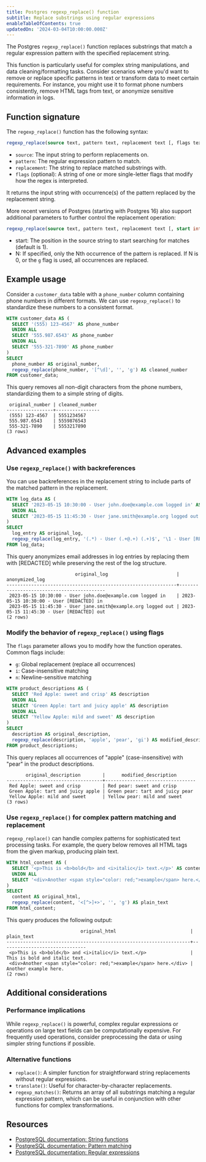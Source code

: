 ```yaml
---
title: Postgres regexp_replace() function
subtitle: Replace substrings using regular expressions
enableTableOfContents: true
updatedOn: '2024-03-04T10:00:00.000Z'
---
```


The Postgres `regexp_replace()` function replaces substrings that match a regular expression pattern with the specified replacement string.

This function is particularly useful for complex string manipulations, and data cleaning/formatting tasks. Consider scenarios where you'd want to remove or replace specific patterns in text or transform data to meet certain requirements. For instance, you might use it to format phone numbers consistently, remove HTML tags from text, or anonymize sensitive information in logs.

<CTA />

## Function signature

The `regexp_replace()` function has the following syntax:

```sql
regexp_replace(source text, pattern text, replacement text [, flags text]) -> text
```

- `source`: The input string to perform replacements on.
- `pattern`: The regular expression pattern to match.
- `replacement`: The string to replace matched substrings with.
- `flags` (optional): A string of one or more single-letter flags that modify how the regex is interpreted.

It returns the input string with occurrence(s) of the pattern replaced by the replacement string.

More recent versions of Postgres (starting with Postgres 16) also support additional parameters to further control the replacement operation:

```sql
regexp_replace(source text, pattern text, replacement text [, start int, [, N int]] [, flags text]) -> text
```

- start: The position in the source string to start searching for matches (default is 1).
- N: If specified, only the Nth occurrence of the pattern is replaced. If N is 0, or the `g` flag is used, all occurrences are replaced.

## Example usage

Consider a `customer_data` table with a `phone_number` column containing phone numbers in different formats. We can use `regexp_replace()` to standardize these numbers to a consistent format.

```sql
WITH customer_data AS (
  SELECT '(555) 123-4567' AS phone_number
  UNION ALL
  SELECT '555.987.6543' AS phone_number
  UNION ALL
  SELECT '555-321-7890' AS phone_number
)
SELECT
  phone_number AS original_number,
  regexp_replace(phone_number, '[^\d]', '', 'g') AS cleaned_number
FROM customer_data;
```

This query removes all non-digit characters from the phone numbers, standardizing them to a simple string of digits.

```text
 original_number | cleaned_number
-----------------+----------------
 (555) 123-4567  | 5551234567
 555.987.6543    | 5559876543
 555-321-7890    | 5553217890
(3 rows)
```

## Advanced examples

### Use `regexp_replace()` with backreferences

You can use backreferences in the replacement string to include parts of the matched pattern in the replacement.

```sql
WITH log_data AS (
  SELECT '2023-05-15 10:30:00 - User john.doe@example.com logged in' AS log_entry
  UNION ALL
  SELECT '2023-05-15 11:45:30 - User jane.smith@example.org logged out' AS log_entry
)
SELECT
  log_entry AS original_log,
  regexp_replace(log_entry, '(.*) - User (.+@.+) (.+)$', '\1 - User [REDACTED] \3') AS anonymized_log
FROM log_data;
```

This query anonymizes email addresses in log entries by replacing them with [REDACTED] while preserving the rest of the log structure.

```text
                         original_log                         |              anonymized_log
--------------------------------------------------------------+-------------------------------------------
 2023-05-15 10:30:00 - User john.doe@example.com logged in    | 2023-05-15 10:30:00 - User [REDACTED] in
 2023-05-15 11:45:30 - User jane.smith@example.org logged out | 2023-05-15 11:45:30 - User [REDACTED] out
(2 rows)
```

### Modify the behavior of `regexp_replace()` using flags

The `flags` parameter allows you to modify how the function operates. Common flags include:

- `g`: Global replacement (replace all occurrences)
- `i`: Case-insensitive matching
- `n`: Newline-sensitive matching

```sql
WITH product_descriptions AS (
  SELECT 'Red Apple: sweet and crisp' AS description
  UNION ALL
  SELECT 'Green Apple: tart and juicy apple' AS description
  UNION ALL
  SELECT 'Yellow Apple: mild and sweet' AS description
)
SELECT
  description AS original_description,
  regexp_replace(description, 'apple', 'pear', 'gi') AS modified_description
FROM product_descriptions;
```

This query replaces all occurrences of "apple" (case-insensitive) with "pear" in the product descriptions.

```text
       original_description        |      modified_description
-----------------------------------+---------------------------------
 Red Apple: sweet and crisp        | Red pear: sweet and crisp
 Green Apple: tart and juicy apple | Green pear: tart and juicy pear
 Yellow Apple: mild and sweet      | Yellow pear: mild and sweet
(3 rows)
```

### Use `regexp_replace()` for complex pattern matching and replacement

`regexp_replace()` can handle complex patterns for sophisticated text processing tasks. For example, the query below removes all HTML tags from the given markup, producing plain text.

```sql
WITH html_content AS (
  SELECT '<p>This is <b>bold</b> and <i>italic</i> text.</p>' AS content
  UNION ALL
  SELECT '<div>Another <span style="color: red;">example</span> here.</div>' AS content
)
SELECT
  content AS original_html,
  regexp_replace(content, '<[^>]+>', '', 'g') AS plain_text
FROM html_content;
```

This query produces the following output:

```text
                           original_html                           |          plain_text
-------------------------------------------------------------------+-------------------------------
 <p>This is <b>bold</b> and <i>italic</i> text.</p>                | This is bold and italic text.
 <div>Another <span style="color: red;">example</span> here.</div> | Another example here.
(2 rows)
```

## Additional considerations

### Performance implications

While `regexp_replace()` is powerful, complex regular expressions or operations on large text fields can be computationally expensive. For frequently used operations, consider preprocessing the data or using simpler string functions if possible.

### Alternative functions

- `replace()`: A simpler function for straightforward string replacements without regular expressions.
- `translate()`: Useful for character-by-character replacements.
- `regexp_matches()`: Returns an array of all substrings matching a regular expression pattern, which can be useful in conjunction with other functions for complex transformations.

## Resources

- [PostgreSQL documentation: String functions](https://www.postgresql.org/docs/current/functions-string.html)
- [PostgreSQL documentation: Pattern matching](https://www.postgresql.org/docs/current/functions-matching.html)
- [PostgreSQL documentation: Regular expressions](https://www.postgresql.org/docs/current/functions-matching.html#FUNCTIONS-POSIX-REGEXP)
